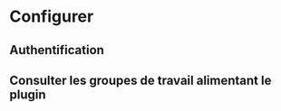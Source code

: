 # Configurer



## Authentification



## Consulter les groupes de travail alimentant le plugin





